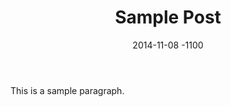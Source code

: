 ﻿---
title: "Sample Post"
subTitle: "This is a sample"
headerBg: "/img/home-bg.jpg"
date: 2014-11-08 -1100
layout: page
---

This is a sample paragraph.